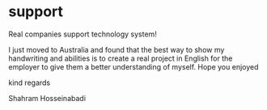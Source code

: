# support

Real companies support technology system!

I just moved to Australia and found that the best way to show my handwriting and abilities is to create a real project in English for the employer to give them a better understanding of myself.
Hope you enjoyed

kind regards

Shahram Hosseinabadi
